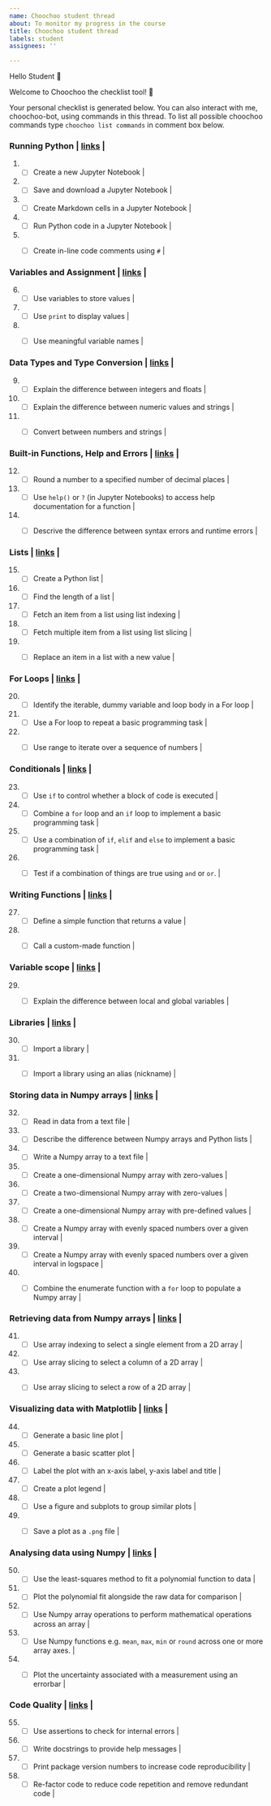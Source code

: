 ```yaml
---
name: Choochoo student thread
about: To monitor my progress in the course
title: Choochoo student thread
labels: student
assignees: ''

---
```


Hello Student :wave:

Welcome to Choochoo the checklist tool! :train:

Your personal checklist is generated below. You can also interact with me, choochoo-bot, using commands in this thread. 
To list all possible choochoo commands type `choochoo list commands` in comment box below.


### Running Python |   [links](https://lucydot.github.io/python_novice/01-run-quit/index.html)  | 
1) - [ ] Create a new Jupyter Notebook |    
2) - [ ] Save and download a Jupyter Notebook |    
3) - [ ] Create Markdown cells in a Jupyter Notebook |    
4) - [ ] Run Python code in a Jupyter Notebook |    
5) - [ ] Create in-line code comments using `#` |    


### Variables and Assignment |   [links](https://lucydot.github.io/python_novice/02-variables/index.html)  | 
6) - [ ] Use variables to store values |    
7) - [ ] Use `print` to display values |    
8) - [ ] Use meaningful variable names |    


### Data Types and Type Conversion |   [links](https://lucydot.github.io/python_novice/03-types-conversion/index.html)  | 
9) - [ ] Explain the difference between integers and floats |    
10) - [ ] Explain the difference between numeric values and strings |    
11) - [ ] Convert between numbers and strings |    


### Built-in Functions, Help and Errors |   [links](https://lucydot.github.io/python_novice/04-built-in/index.html)  | 
12) - [ ] Round a number to a specified number of decimal places |    
13) - [ ] Use `help()` or `?` (in Jupyter Notebooks) to access help documentation for a function |    
14) - [ ] Descrive the difference between syntax errors and runtime errors |    


### Lists |   [links](https://lucydot.github.io/python_novice/05-lists/index.html)  | 
15) - [ ] Create a Python list |    
16) - [ ] Find the length of a list |    
17) - [ ] Fetch an item from a list using list indexing |    
18) - [ ] Fetch multiple item from a list using list slicing |    
19) - [ ] Replace an item in a list with a new value |    


### For Loops |   [links](https://lucydot.github.io/python_novice/06-for-loops/index.html)  | 
20) - [ ] Identify the iterable, dummy variable and loop body in a For loop |    
21) - [ ] Use a For loop to repeat a basic programming task |    
22) - [ ] Use range to iterate over a sequence of numbers |    


### Conditionals |   [links](https://lucydot.github.io/python_novice/07-conditionals/index.html)  | 
23) - [ ] Use `if` to control whether a block of code is executed |    
24) - [ ] Combine a `for` loop and an `if` loop to implement a basic programming task |    
25) - [ ] Use a combination of `if`, `elif` and `else` to implement a basic programming task |    
26) - [ ] Test if a combination of things are true using `and` or `or`. |    


### Writing Functions |   [links](https://lucydot.github.io/python_novice/08-writing-functions/index.html)  | 
27) - [ ] Define a simple function that returns a value |    
28) - [ ] Call a custom-made function |    


### Variable scope |   [links](https://lucydot.github.io/python_novice/09-scope/index.html)  | 
29) - [ ] Explain the difference between local and global variables |    


### Libraries |   [links](https://lucydot.github.io/python_novice/10-libraries/index.html)  | 
30) - [ ] Import a library |    
31) - [ ] Import a library using an alias (nickname) |    


### Storing data in Numpy arrays |   [links](https://lucydot.github.io/python_novice/12-numpy-intro/index.html)  | 
32) - [ ] Read in data from a text file |    
33) - [ ] Describe the difference between Numpy arrays and Python lists |    
34) - [ ] Write a Numpy array to a text file |    
35) - [ ] Create a one-dimensional Numpy array with zero-values |    
36) - [ ] Create a two-dimensional Numpy array with zero-values |    
37) - [ ] Create a one-dimensional Numpy array with pre-defined values |    
38) - [ ] Create a Numpy array with evenly spaced numbers over a given interval |    
39) - [ ] Create a Numpy array with evenly spaced numbers over a given interval in logspace |    
40) - [ ] Combine the enumerate function with a `for` loop to populate a Numpy array |    


### Retrieving data from Numpy arrays |   [links](https://lucydot.github.io/python_novice/13-numpy-selecting/index.html)  | 
41) - [ ] Use array indexing to select a single element from a 2D array |    
42) - [ ] Use array slicing to select a column of a 2D array |    
43) - [ ] Use array slicing to select a row of a 2D array |    


### Visualizing data with Matplotlib |   [links](https://lucydot.github.io/python_novice/14-visualising-data/index.html)  | 
44) - [ ] Generate a basic line plot |    
45) - [ ] Generate a basic scatter plot |    
46) - [ ] Label the plot with an x-axis label, y-axis label and title |    
47) - [ ] Create a plot legend |    
48) - [ ] Use a figure and subplots to group similar plots |    
49) - [ ] Save a plot as a `.png` file |    


### Analysing data using Numpy |   [links](https://lucydot.github.io/python_novice/15-numpy-analysis/index.html)  | 
50) - [ ] Use the least-squares method to fit a polynomial function to data |    
51) - [ ] Plot the polynomial fit alongside the raw data for comparison |    
52) - [ ] Use Numpy array operations to perform mathematical operations across an array |    
53) - [ ] Use Numpy functions e.g. `mean`, `max`, `min` or `round` across one or more array axes. |    
54) - [ ] Plot the uncertainty associated with a measurement using an errorbar |    


### Code Quality |   [links](https://lucydot.github.io/python_novice/16-style/index.html)  | 
55) - [ ] Use assertions to check for internal errors |    
56) - [ ] Write docstrings to provide help messages |    
57) - [ ] Print package version numbers to increase code reproducibility |    
58) - [ ] Re-factor code to reduce code repetition and remove redundant code |    
